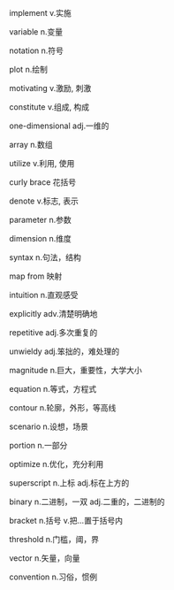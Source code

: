 implement	v.实施

variable	n.变量

notation	n.符号

plot	n.绘制

motivating	v.激励, 刺激

constitute	v.组成, 构成

one-dimensional	adj.一维的

array	n.数组

utilize	v.利用, 使用

curly brace	花括号

denote	v.标志, 表示

parameter	n.参数

dimension	n.维度

syntax	n.句法，结构

map from	映射

intuition	n.直观感受

explicitly	adv.清楚明确地

repetitive	adj.多次重复的

unwieldy	adj.笨拙的，难处理的

magnitude	n.巨大，重要性，大学大小

equation	n.等式，方程式

contour	n.轮廓，外形，等高线

scenario	n.设想，场景

portion	n.一部分

optimize	n.优化，充分利用

superscript	n.上标  adj.标在上方的

binary	n.二进制，一双  adj.二重的，二进制的

bracket	n.括号  v.把...置于括号内

threshold	n.门槛，阈，界

vector	n.矢量，向量

convention	n.习俗，惯例
